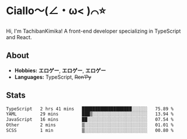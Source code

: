 # Ciallo～(∠・ω< )⌒⭐️

Hi, I'm TachibanKimika! A front-end developer specializing in TypeScript and React.

## About
- **Hobbies:** **エロゲー**, **エロゲー**, **エロゲー**
- **Languages:** TypeScript, ~~Ren’Py~~

## Stats
<!--START_SECTION:waka-->

```txt
TypeScript   2 hrs 41 mins   ███████████████████░░░░░░   75.89 %
YAML         29 mins         ███▒░░░░░░░░░░░░░░░░░░░░░   13.94 %
JavaScript   16 mins         ██░░░░░░░░░░░░░░░░░░░░░░░   07.54 %
Other        2 mins          ▒░░░░░░░░░░░░░░░░░░░░░░░░   01.01 %
SCSS         1 min           ▒░░░░░░░░░░░░░░░░░░░░░░░░   00.80 %
```

<!--END_SECTION:waka-->

<!-- ![Metrics](https://metrics.lecoq.io/TachibanaKimika?template=classic&base.activity=0&base.community=0&base.repositories=0&languages=1&isocalendar=1&isocalendar.duration=half-year&languages.limit=8&languages.sections=most-used&languages.colors=github&languages.threshold=0%25&languages.indepth=false&languages.recent.load=300&languages.recent.days=14&config.timezone=Asia%2FShanghai)
 -->
